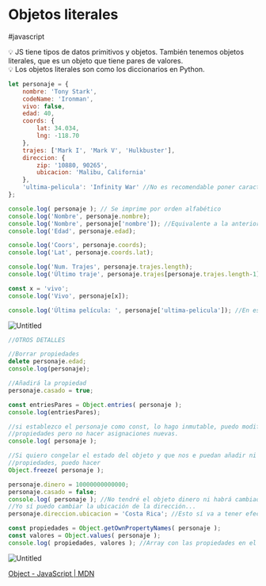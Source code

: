 # Objetos literales
#javascript
<aside>
💡 JS tiene tipos de datos primitivos y objetos. También tenemos objetos literales, que es un objeto que tiene pares de valores.

</aside>

<aside>
💡 Los objetos literales son como los diccionarios en Python.

</aside>

```jsx
let personaje = {
    nombre: 'Tony Stark',
    codeName: 'Ironman',
    vivo: false,
    edad: 40,
    coords: {
        lat: 34.034,
        lng: -118.70
    },
    trajes: ['Mark I', 'Mark V', 'Hulkbuster'],
    direccion: {
        zip: '10880, 90265',
        ubicacion: 'Malibu, California'
    },
    'ultima-pelicula': 'Infinity War' //No es recomendable poner caracteres especiales pero se haría así.
};

console.log( personaje ); // Se imprime por orden alfabético
console.log('Nombre', personaje.nombre);
console.log('Nombre', personaje['nombre']); //Equivalente a la anterior
console.log('Edad', personaje.edad);

console.log('Coors', personaje.coords);
console.log('Lat', personaje.coords.lat);

console.log('Num. Trajes', personaje.trajes.length);
console.log('Último traje', personaje.trajes[personaje.trajes.length-1]);

const x = 'vivo';
console.log('Vivo', personaje[x]);

console.log('Última película: ', personaje['ultima-pelicula']); //En este caso no se puede utilizar la notación punto.
```

![Untitled](00%20🌎%20DWEC%202022-2023/00%20UD2%20Fundamentos%20de%20JS%20Tipos%20primitivos%20Arrays/Anexos/Objetos%20literales/Untitled.png)

```jsx
//OTROS DETALLES 

//Borrar propiedades
delete personaje.edad;
console.log(personaje);

//Añadirá la propiedad
personaje.casado = true;

const entriesPares = Object.entries( personaje );
console.log(entriesPares);

//si establezco el personaje como const, lo hago inmutable, puedo modificar 
//propiedades pero no hacer asignaciones nuevas. 
console.log( personaje );

//Si quiero congelar el estado del objeto y que nos e puedan añadir ni modificar
//propiedades, puedo hacer
Object.freeze( personaje );

personaje.dinero = 10000000000000;
personaje.casado = false; 
console.log( personaje ); //No tendré el objeto dinero ni habrá cambiado el valor de casado.
//Yo sí puedo cambiar la ubicación de la dirección...
personaje.direccion.ubicacion = 'Costa Rica'; //Esto sí va a tener efecto.

const propiedades = Object.getOwnPropertyNames( personaje );
const valores = Object.values( personaje );
console.log( propiedades, valores ); //Array con las propiedades en el orden en el que fueron creadas y los valores
```

![Untitled](00%20🌎%20DWEC%202022-2023/00%20UD2%20Fundamentos%20de%20JS%20Tipos%20primitivos%20Arrays/Anexos/Objetos%20literales/Untitled%201.png)

[Object - JavaScript | MDN](https://developer.mozilla.org/es/docs/Web/JavaScript/Reference/Global_Objects/Object)